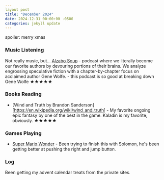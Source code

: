 ```yaml
---
layout post
title: "December 2024"
date: 2024-12-31 00:00:00 -0500
categories: jekyll update
---
```


spoiler: merry xmas

### Music Listening

Not really music, but... [Alzabo Soup](https://www.alzabosoup.com/) - podcast where we literally become our favorite authors by devouring portions of their brains. We analyze engrossing speculative fiction with a chapter-by-chapter focus on acclaimed author Gene Wolfe. - this podcast is so good at breaking down Gene Wolfe ★★★★★

### Books Reading

- [Wind and Truth by Brandon Sanderson][https://en.wikipedia.org/wiki/wind_and_truth] - My favorite ongoing epic fantasy by one of the best in the game. Kaladin is my favorite, obviously. ★★★★★

### Games Playing

- [Super Mario Wonder](https://en.wikipedia.org/wiki/Super_Mario_Bros._Wonder) - Been trying to finish this with Solomon, he's been getting better at pushing the right and jump button.

### Log

Been getting my advent calendar treats from the private sites.
